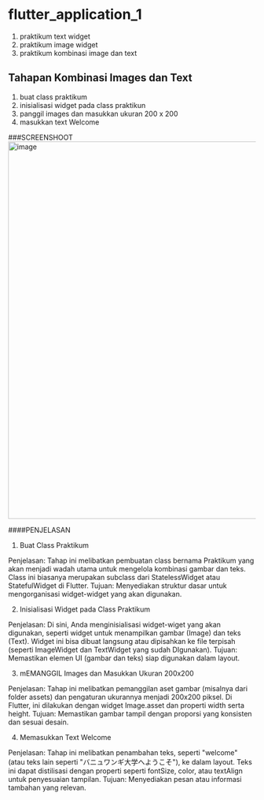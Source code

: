 # flutter_application_1

1. praktikum text widget
2. praktikum image widget
3. praktikum kombinasi image dan text

## Tahapan Kombinasi Images dan Text

1. buat class praktikum
2. inisialisasi widget pada class praktikun
3. panggil images dan masukkan ukuran 200 x 200
4. masukkan text Welcome

###SCREENSHOOT
<img width="637" height="766" alt="image" src="https://github.com/user-attachments/assets/886965ce-05ed-40b2-a2da-b87c3b3fd494" />

####PENJELASAN
1. Buat Class Praktikum

Penjelasan: Tahap ini melibatkan pembuatan class bernama Praktikum yang akan menjadi wadah utama untuk mengelola kombinasi gambar dan teks. Class ini biasanya merupakan subclass dari StatelessWidget atau StatefulWidget di Flutter.
Tujuan: Menyediakan struktur dasar untuk mengorganisasi widget-widget yang akan digunakan.

2. Inisialisasi Widget pada Class Praktikum

Penjelasan: Di sini, Anda menginisialisasi widget-wiget yang akan digunakan, seperti widget untuk menampilkan gambar (Image) dan teks (Text). Widget ini bisa dibuat langsung atau dipisahkan ke file terpisah (seperti ImageWidget dan TextWidget yang sudah DIgunakan).
Tujuan: Memastikan elemen UI (gambar dan teks) siap digunakan dalam layout.

3. mEMANGGIL Images dan Masukkan Ukuran 200x200

Penjelasan: Tahap ini melibatkan pemanggilan aset gambar (misalnya dari folder assets) dan pengaturan ukurannya menjadi 200x200 piksel. Di Flutter, ini dilakukan dengan widget Image.asset dan properti width serta height.
Tujuan: Memastikan gambar tampil dengan proporsi yang konsisten dan sesuai desain.

4. Memasukkan Text Welcome

Penjelasan: Tahap ini melibatkan penambahan teks, seperti "welcome" (atau teks lain seperti "バニュワンギ大学へようこそ"), ke dalam layout. Teks ini dapat distilisasi dengan properti seperti fontSize, color, atau textAlign untuk penyesuaian tampilan.
Tujuan: Menyediakan pesan atau informasi tambahan yang relevan.
